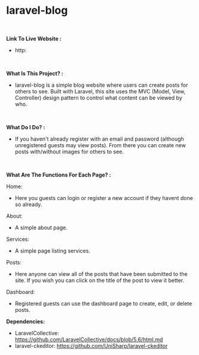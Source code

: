 # laravel-blog

<br>

<strong>Link To Live Website :</strong>

- http:

<br>

**What Is This Project? :**

- laravel-blog is a simple blog website where users can create posts for others to see. Built with Laravel, this site uses the MVC (Model, View, Controller) design pattern to control what content can be viewed by who.
<br>

**What Do I Do? :**

- If you haven't already register with an email and password (although unregistered guests may view posts). From there you can create new posts with/without images for others to see.

<br>

**What Are The Functions For Each Page? :**

Home:

- Here you guests can login or register a new account if they havent done so already.

About:

- A simple about page.

Services:

- A simple page listing services.

Posts:

- Here anyone can view all of the posts that have been submitted to the site. If you wish you can click on the title of the post to view it better.

Dashboard:

- Registered guests can use the dashboard page to create, edit, or delete posts.

**Dependencies:**

- LaravelCollective: https://github.com/LaravelCollective/docs/blob/5.6/html.md
- laravel-ckeditor: https://github.com/UniSharp/laravel-ckeditor
